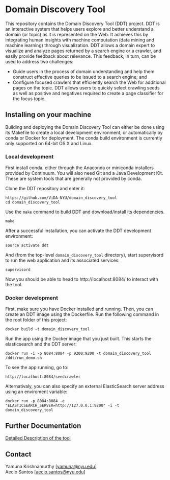 # Domain Discovery Tool

This repository contains the Domain Discovery Tool (DDT) project. DDT is an interactive system that helps users explore and better understand a domain (or topic) as it is represented on the Web. It achieves this by integrating human insights with machine computation (data mining and machine learning) through visualization. DDT allows a domain expert to visualize and analyze pages returned by a search engine or a crawler, and easily provide feedback about relevance. This feedback, in turn, can be used to address two challenges:

* Guide users in the process of domain understanding and help them construct effective queries to be issued to a search engine; and
* Configure focused crawlers that efficiently search the Web for additional pages on the topic. DDT allows users to quickly select crawling seeds as well as positive and negatives required to create a page classifier for the focus topic.

## Installing on your machine

Building and deploying the Domain Discovery Tool can either be done using its Makefile to create a local development environment, or automatically by conda or Docker for deployment.  The conda build environment is currently only supported on 64-bit OS X and Linux.

### Local development

First install conda, either through the Anaconda or miniconda installers provided by Continuum.  You will also need Git and a Java Development Kit.  These are system tools that are generally not provided by conda.

Clone the DDT repository and enter it:

```
https://github.com/ViDA-NYU/domain_discovery_tool
cd domain_discovery_tool
```

Use the `make` command to build DDT and download/install its dependencies.

```
make
```

After a successful installation, you can activate the DDT development environment:

```
source activate ddt
```

And (from the top-level `domain_discovery_tool` directory),  start
supervisord to run the web application and its associated services:

```
supervisord
```

Now you should be able to head to http://localhost:8084/ to interact
with the tool.

### Docker development

First, make sure you have Docker installed and running. Then, you can create an DDT image using the Dockerfile. Run the following command in the root folder of this project:

    docker build -t domain_discovery_tool .

Run the app using the Docker image that you just built. This starts the elasticsearch and the DDT server:

    docker run -i -p 8084:8084 -p 9200:9200 -t domain_discovery_tool /ddt/run_demo.sh

To see the app running, go to:

    http://localhost:8084/seedcrawler

Alternativaly, you can also specify an external ElasticSearch server address using an enviroment variable:

    docker run -p 8084:8084 -e "ELASTICSEARCH_SERVER=http://127.0.0.1:9200" -i -t domain_discovery_tool

## Further Documentation

[Detailed Description of the tool](https://s3.amazonaws.com/vida-nyu/DDT/domain_discovery_tool.pdf)

## Contact

Yamuna Krishnamurthy [yamuna@nyu.edu] \
Aecio Santos [aecio.santos@nyu.edu]





